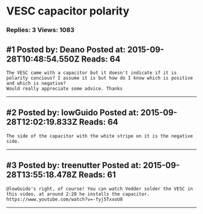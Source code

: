 # VESC capacitor polarity

### Replies: 3 Views: 1083

## \#1 Posted by: Deano Posted at: 2015-09-28T10:48:54.550Z Reads: 64

```
The VESC came with a capacitor but it doesn't indicate if it is polarity concious? I assume it is but how do I know which is positive and which is negative?
Would really appreciate some advice. Thanks
```

---
## \#2 Posted by: lowGuido Posted at: 2015-09-28T12:02:19.833Z Reads: 64

```
The side of the capacitor with the white stripe on it is the negative side.
```

---
## \#3 Posted by: treenutter Posted at: 2015-09-28T13:55:18.478Z Reads: 61

```
@lowGuido's right, of course! You can watch Vedder solder the VESC in this video, at around 2:20 he installs the capacitor. https://www.youtube.com/watch?v=-fyj5TxxoU8
```

---
